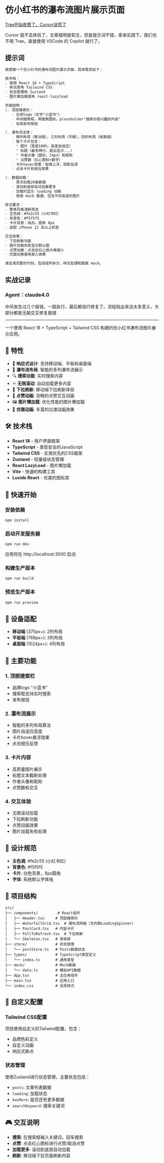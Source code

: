 # 仿小红书的瀑布流图片展示页面

[Trae开始收费了，Cursor该慌了](https://juejin.cn/post/7509010320595468325)

Cursor 就不去体验了，文章摆明是软文，但是提示词不错，拿来实践下，我们也不用 Trae，直接使用 VSCode 的 Copilot 就行了。

## 提示词

```markdown
我想做一个仿小红书的瀑布流图片展示页面，具体需求如下：

技术栈：
- 使用 React 18 + TypeScript
- 样式使用 Tailwind CSS
- 状态管理用 Zustand
- 图片懒加载使用 react-lazyload

页面结构：
1. 顶部搜索栏：
   - 左侧logo（文字"小蓝书"）
   - 中间搜索框，带搜索图标，placeholder"搜索你感兴趣的内容"
   - 右侧发布按钮

2. 瀑布流主体：
   - 两列布局（移动端），三列布局（平板），四列布局（桌面端）
   - 每个卡片包含：
     * 图片（宽度100%，高度自适应）
     * 标题（最多两行，超出显示...）
     * 作者头像（圆形，24px）和昵称
     * 点赞数（红心图标+数字）
   - 卡片hover效果：轻微上浮，阴影加深
   - 点击卡片有按压效果

3. 数据加载：
   - 首次加载20条数据
   - 滚动到底部自动加载更多
   - 加载时显示 loading 动画
   - 使用 mock 数据，包含不同高度的图片

样式要求：
- 整体风格清新简洁
- 主色调：#fe2c55（小红书红）
- 背景色：#f5f5f5
- 卡片背景：纯白，圆角 8px
- 适配 iPhone 12 及以上机型

交互效果：
- 下拉刷新功能
- 图片加载失败显示默认图
- 点赞动画：点击后红心放大再缩小
- 页面切换使用渐入效果

请生成完整的代码，包括组件拆分、样式处理和数据 mock。
```

## 实战记录

### Agent：claude4.0

中间发生过几个报错，一路执行，最后都自行修复了。流程贴出来没太多意义，大部分都是无脑交互修复报错

---

一个使用 React 18 + TypeScript + Tailwind CSS 构建的仿小红书瀑布流图片展示应用。

## 🌟 特性

- 📱 **响应式设计**: 支持移动端、平板和桌面端
- 🌊 **瀑布流布局**: 智能的多列瀑布流展示
- 🔍 **搜索功能**: 实时搜索内容
- ♾️ **无限滚动**: 自动加载更多内容
- 🔄 **下拉刷新**: 移动端下拉刷新体验
- 💖 **点赞动画**: 流畅的点赞交互动画
- 🖼️ **图片懒加载**: 优化性能的图片懒加载
- 🎨 **优雅动画**: 丰富的过渡动画效果

## 🛠️ 技术栈

- **React 18** - 用户界面框架
- **TypeScript** - 类型安全的JavaScript
- **Tailwind CSS** - 实用优先的CSS框架
- **Zustand** - 轻量级状态管理
- **React LazyLoad** - 图片懒加载
- **Vite** - 快速的构建工具
- **Lucide React** - 优美的图标库

## 🚀 快速开始

### 安装依赖

```bash
npm install
```

### 启动开发服务器

```bash
npm run dev
```

应用将在 http://localhost:3000 启动

### 构建生产版本

```bash
npm run build
```

### 预览生产版本

```bash
npm run preview
```

## 📱 设备适配

- **移动端** (375px+): 2列布局
- **平板端** (768px+): 3列布局  
- **桌面端** (1024px+): 4列布局

## 🎨 主要功能

### 1. 顶部搜索栏

- 品牌logo "小蓝书"
- 搜索框支持实时搜索
- 发布按钮

### 2. 瀑布流展示

- 智能的多列布局算法
- 图片自适应高度
- 卡片hover悬浮效果
- 点击按压反馈

### 3. 卡片内容

- 高质量图片展示
- 标题文本截断处理
- 作者头像和昵称
- 点赞数和交互

### 4. 交互体验

- 无限滚动加载
- 下拉刷新功能
- 点赞动画效果
- 图片加载失败处理

## 🎯 设计规范

- **主色调**: #fe2c55 (小红书红)
- **背景色**: #f5f5f5
- **卡片**: 白色背景，8px圆角
- **字体**: 系统默认字体栈

## 📂 项目结构

```shell
src/
├── components/         # React组件
│   ├── Header.tsx     # 顶部搜索栏
│   ├── WaterfallGrid.tsx  # 瀑布流网格（含内联LoadingSpinner）
│   ├── PostCard.tsx   # 内容卡片
│   ├── PullToRefresh.tsx  # 下拉刷新
│   └── Skeleton.tsx   # 骨架屏
├── store/             # 状态管理
│   └── postStore.ts   # Posts数据状态
├── types/             # TypeScript类型定义
│   └── index.ts       # 通用类型
├── mock/              # Mock数据
│   └── data.ts        # 模拟API数据
├── App.tsx            # 主应用组件
├── main.tsx           # 应用入口
└── index.css          # 全局样式
```

## 🔧 自定义配置

### Tailwind CSS配置

项目使用自定义的Tailwind配置，包含：

- 品牌色彩定义
- 自定义动画
- 响应式断点

### 状态管理

使用Zustand进行状态管理，主要状态包括：

- `posts`: 文章列表数据
- `loading`: 加载状态
- `hasMore`: 是否还有更多数据
- `searchKeyword`: 搜索关键词

## 🎮 交互说明

- **搜索**: 在搜索框输入关键词，回车搜索
- **点赞**: 点击红心图标进行点赞/取消点赞
- **加载更多**: 滚动到底部自动加载
- **刷新**: 移动端下拉页面刷新内容
